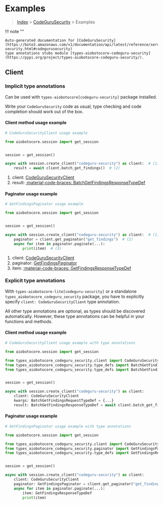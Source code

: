 # Examples

> [Index](../README.md) > [CodeGuruSecurity](./README.md) > Examples

!!! note ""

    Auto-generated documentation for [CodeGuruSecurity](https://boto3.amazonaws.com/v1/documentation/api/latest/reference/services/codeguru-security.html#codegurusecurity)
    type annotations stubs module [types-aiobotocore-codeguru-security](https://pypi.org/project/types-aiobotocore-codeguru-security/).

## Client

### Implicit type annotations

Can be used with `types-aiobotocore[codeguru-security]` package installed.

Write your `CodeGuruSecurity` code as usual,
type checking and code completion should work out of the box.



#### Client method usage example

```python
# CodeGuruSecurityClient usage example

from aiobotocore.session import get_session


session = get_session()

async with session.create_client("codeguru-security") as client:  # (1)
    result = await client.batch_get_findings()  # (2)
```

1. client: [CodeGuruSecurityClient](./client.md)
2. result: [:material-code-braces: BatchGetFindingsResponseTypeDef](./type_defs.md#batchgetfindingsresponsetypedef)



#### Paginator usage example

```python
# GetFindingsPaginator usage example

from aiobotocore.session import get_session


session = get_session()

async with session.create_client("codeguru-security") as client:  # (1)
    paginator = client.get_paginator("get_findings")  # (2)
    async for item in paginator.paginate(...):
        print(item)  # (3)
```

1. client: [CodeGuruSecurityClient](./client.md)
2. paginator: [GetFindingsPaginator](./paginators.md#getfindingspaginator)
3. item: [:material-code-braces: GetFindingsResponseTypeDef](./type_defs.md#getfindingsresponsetypedef)




### Explicit type annotations

With `types-aiobotocore-lite[codeguru-security]`
or a standalone `types_aiobotocore_codeguru_security` package, you have to explicitly specify
`client: CodeGuruSecurityClient` type annotation.

All other type annotations are optional, as types should be discovered automatically.
However, these type annotations can be helpful in your functions and methods.


#### Client method usage example

```python
# CodeGuruSecurityClient usage example with type annotations

from aiobotocore.session import get_session

from types_aiobotocore_codeguru_security.client import CodeGuruSecurityClient
from types_aiobotocore_codeguru_security.type_defs import BatchGetFindingsResponseTypeDef
from types_aiobotocore_codeguru_security.type_defs import BatchGetFindingsRequestTypeDef


session = get_session()

async with session.create_client("codeguru-security") as client:
    client: CodeGuruSecurityClient
    kwargs: BatchGetFindingsRequestTypeDef = {...}
    result: BatchGetFindingsResponseTypeDef = await client.batch_get_findings(**kwargs)
```



#### Paginator usage example

```python
# GetFindingsPaginator usage example with type annotations

from aiobotocore.session import get_session

from types_aiobotocore_codeguru_security.client import CodeGuruSecurityClient
from types_aiobotocore_codeguru_security.paginator import GetFindingsPaginator
from types_aiobotocore_codeguru_security.type_defs import GetFindingsResponseTypeDef


session = get_session()

async with session.create_client("codeguru-security") as client:
    client: CodeGuruSecurityClient
    paginator: GetFindingsPaginator = client.get_paginator("get_findings")
    async for item in paginator.paginate(...):
        item: GetFindingsResponseTypeDef
        print(item)
```


